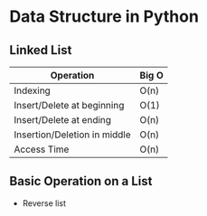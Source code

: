 # Data Structure in Python

## Linked List

|Operation                   |Big O  |
|----------------------------|-------|
|Indexing                    |O(n)   |
|Insert/Delete at beginning  |O(1)   |
|Insert/Delete at ending     |O(n)   |
|Insertion/Deletion in middle|O(n)   |
|Access Time                 |O(n)   |

## Basic Operation on a List

- Reverse list
